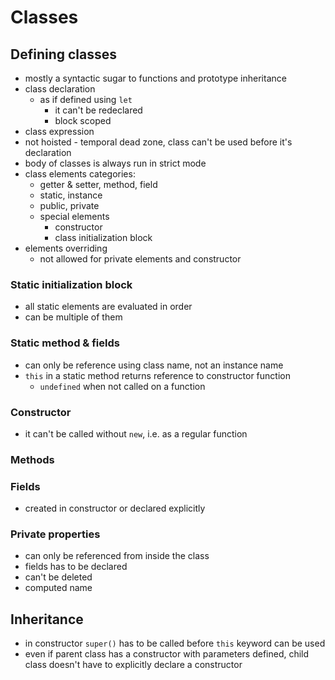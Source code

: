 # Classes

## Defining classes

* mostly a syntactic sugar to functions and prototype inheritance
* class declaration
  * as if defined using `let`
    * it can't be redeclared
    * block scoped
* class expression
* not hoisted - temporal dead zone, class can't be used before it's declaration
* body of classes is always run in strict mode
* class elements categories:
  * getter & setter, method, field
  * static, instance
  * public, private
  * special elements
    * constructor
    * class initialization block
* elements overriding
  * not allowed for private elements and constructor

### Static initialization block

* all static elements are evaluated in order
* can be multiple of them

### Static method & fields

* can only be reference using class name, not an instance name
* `this` in a static method returns reference to constructor function
  * `undefined` when not called on a function

### Constructor

* it can't be called without `new`, i.e. as a regular function

### Methods

### Fields

* created in constructor or declared explicitly

### Private properties

* can only be referenced from inside the class
* fields has to be declared
* can't be deleted
* computed name

## Inheritance

* in constructor `super()` has to be called before `this` keyword can be used
* even if parent class has a constructor with parameters defined, child class doesn't have to explicitly declare
  a constructor
